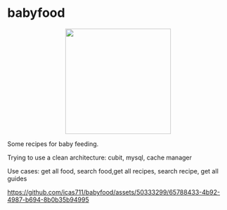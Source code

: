 # babyfood

<p align="center">
  <img src="https://babylabpro.ru/img/surf/frame-131.png" height="240" />
</p>

Some recipes for baby feeding.

Trying to use a clean architecture: cubit, mysql, cache manager

Use cases: get all food, search food,get all recipes, search recipe, get all guides 


https://github.com/icas711/babyfood/assets/50333299/65788433-4b92-4987-b694-8b0b35b94995

